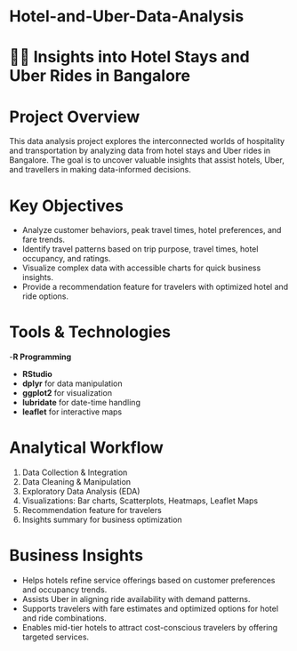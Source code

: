 # Hotel-and-Uber-Data-Analysis

# 🚕🏨 Insights into Hotel Stays and Uber Rides in Bangalore

# Project Overview
This data analysis project explores the interconnected worlds of hospitality and transportation by analyzing data from hotel stays and Uber rides in Bangalore. The goal is to uncover valuable insights that assist hotels, Uber, and travellers in making data-informed decisions.



# Key Objectives
- Analyze customer behaviors, peak travel times, hotel preferences, and fare trends.
- Identify travel patterns based on trip purpose, travel times, hotel occupancy, and ratings.
- Visualize complex data with accessible charts for quick business insights.
- Provide a recommendation feature for travelers with optimized hotel and ride options.



# Tools & Technologies
-**R Programming**
- **RStudio**
- **dplyr** for data manipulation
- **ggplot2** for visualization
- **lubridate** for date-time handling
- **leaflet** for interactive maps


# Analytical Workflow
1. Data Collection & Integration  
2. Data Cleaning & Manipulation  
3. Exploratory Data Analysis (EDA)  
4. Visualizations: Bar charts, Scatterplots, Heatmaps, Leaflet Maps  
5. Recommendation feature for travelers  
6. Insights summary for business optimization




# Business Insights
- Helps hotels refine service offerings based on customer preferences and occupancy trends.
- Assists Uber in aligning ride availability with demand patterns.
- Supports travelers with fare estimates and optimized options for hotel and ride combinations.
- Enables mid-tier hotels to attract cost-conscious travelers by offering targeted services.


